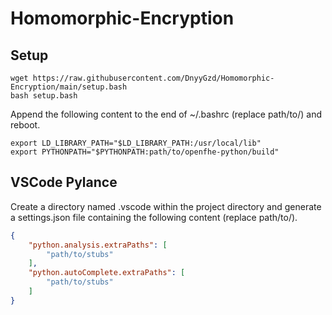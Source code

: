 # Homomorphic-Encryption

## Setup

```shell
wget https://raw.githubusercontent.com/DnyyGzd/Homomorphic-Encryption/main/setup.bash
bash setup.bash
```

Append the following content to the end of ~/.bashrc (replace path/to/) and reboot.
```
export LD_LIBRARY_PATH="$LD_LIBRARY_PATH:/usr/local/lib"
export PYTHONPATH="$PYTHONPATH:path/to/openfhe-python/build"
```

## VSCode Pylance

Create a directory named .vscode within the project directory and generate a settings.json file containing the following content  (replace path/to/).
```json
{
    "python.analysis.extraPaths": [
        "path/to/stubs"
    ],
    "python.autoComplete.extraPaths": [
        "path/to/stubs"
    ]
}
```
